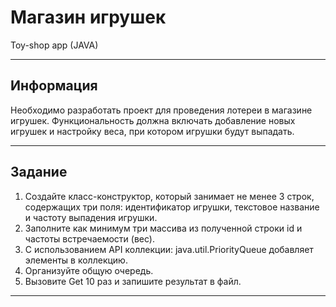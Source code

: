 # Магазин игрушек

Toy-shop app (JAVA)

---

## Информация

Необходимо разработать проект для проведения лотереи в магазине игрушек.
Функциональность должна включать добавление новых игрушек и настройку веса, при котором игрушки будут выпадать.

---

## Задание

1. Создайте класс-конструктор, который занимает не менее 3 строк, содержащих три поля: идентификатор игрушки, текстовое название и
частоту выпадения игрушки.
2. Заполните как минимум три массива из полученной строки id и частоты встречаемости (вес).
3. С использованием API коллекции: java.util.PriorityQueue добавляет элементы в коллекцию.
4. Организуйте общую очередь.
5. Вызовите Get 10 раз и запишите результат в файл.

---



